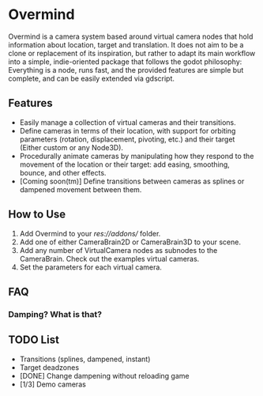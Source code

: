 # Overmind

<p align="center"><src="assets/brain_red.svg"></p>

Overmind is a camera system based around virtual camera nodes that hold information about location, target and translation. It does not aim to be a clone or replacement of its inspiration, but rather to adapt its main workflow into a simple, indie-oriented package that follows the godot philosophy: Everything is a node, runs fast, and the provided features are simple but complete, and can be easily extended via gdscript.

## Features

- Easily manage a collection of virtual cameras and their transitions.
- Define cameras in terms of their location, with support for orbiting parameters (rotation, displacement, pivoting, etc.) and their target (Either custom or any Node3D).
- Procedurally animate cameras by manipulating how they respond to the movement of the location or their target: add easing, smoothing, bounce, and other effects.
- [Coming soon(tm)] Define transitions between cameras as splines or dampened movement between them.

## How to Use

1) Add Overmind to your *res://addons/* folder.
2) Add one of either CameraBrain2D or CameraBrain3D to your scene.
3) Add any number of VirtualCamera nodes as subnodes to the CameraBrain. Check out the examples virtual cameras.
4) Set the parameters for each virtual camera.

## FAQ

### Damping? What is that?

## TODO List

- Transitions (splines, dampened, instant)
- Target deadzones
- [DONE] Change dampening without reloading game
- [1/3] Demo cameras
